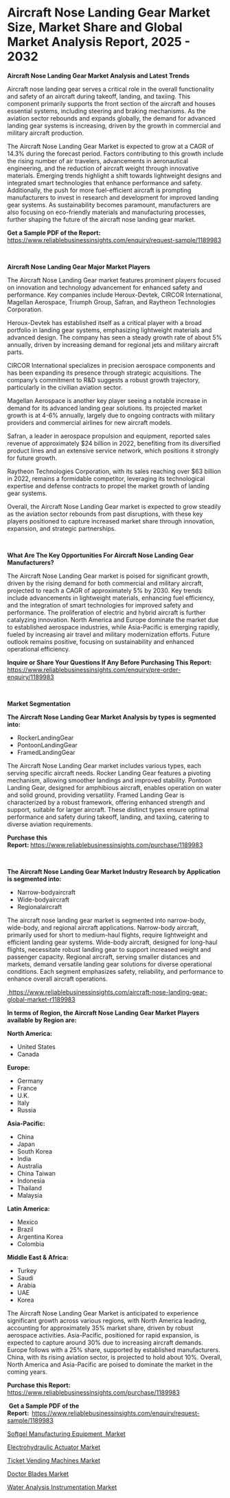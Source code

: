 <p><h1>Aircraft Nose Landing Gear Market Size, Market Share and Global Market Analysis Report, 2025 - 2032</h1></p><p><strong>Aircraft Nose Landing Gear Market Analysis and Latest Trends</strong></p>
<p><p>Aircraft nose landing gear serves a critical role in the overall functionality and safety of an aircraft during takeoff, landing, and taxiing. This component primarily supports the front section of the aircraft and houses essential systems, including steering and braking mechanisms. As the aviation sector rebounds and expands globally, the demand for advanced landing gear systems is increasing, driven by the growth in commercial and military aircraft production.</p><p>The Aircraft Nose Landing Gear Market is expected to grow at a CAGR of 14.3% during the forecast period. Factors contributing to this growth include the rising number of air travelers, advancements in aeronautical engineering, and the reduction of aircraft weight through innovative materials. Emerging trends highlight a shift towards lightweight designs and integrated smart technologies that enhance performance and safety. Additionally, the push for more fuel-efficient aircraft is prompting manufacturers to invest in research and development for improved landing gear systems. As sustainability becomes paramount, manufacturers are also focusing on eco-friendly materials and manufacturing processes, further shaping the future of the aircraft nose landing gear market.</p></p>
<p><strong>Get a Sample PDF of the Report:&nbsp;</strong> <a href="https://www.reliablebusinessinsights.com/enquiry/request-sample/1189983?utm_campaign=1837&utm_medium=2&utm_source=Github&utm_content=ia&utm_term=21022025&utm_id=aircraft-nose-landing-gear">https://www.reliablebusinessinsights.com/enquiry/request-sample/1189983</a></p>
<p>&nbsp;</p>
<p><strong>Aircraft Nose Landing Gear Major Market Players</strong></p>
<p><p>The Aircraft Nose Landing Gear market features prominent players focused on innovation and technology advancement for enhanced safety and performance. Key companies include Heroux-Devtek, CIRCOR International, Magellan Aerospace, Triumph Group, Safran, and Raytheon Technologies Corporation. </p><p>Heroux-Devtek has established itself as a critical player with a broad portfolio in landing gear systems, emphasizing lightweight materials and advanced design. The company has seen a steady growth rate of about 5% annually, driven by increasing demand for regional jets and military aircraft parts.</p><p>CIRCOR International specializes in precision aerospace components and has been expanding its presence through strategic acquisitions. The company’s commitment to R&D suggests a robust growth trajectory, particularly in the civilian aviation sector.</p><p>Magellan Aerospace is another key player seeing a notable increase in demand for its advanced landing gear solutions. Its projected market growth is at 4-6% annually, largely due to ongoing contracts with military providers and commercial airlines for new aircraft models.</p><p>Safran, a leader in aerospace propulsion and equipment, reported sales revenue of approximately $24 billion in 2022, benefiting from its diversified product lines and an extensive service network, which positions it strongly for future growth.</p><p>Raytheon Technologies Corporation, with its sales reaching over $63 billion in 2022, remains a formidable competitor, leveraging its technological expertise and defense contracts to propel the market growth of landing gear systems.</p><p>Overall, the Aircraft Nose Landing Gear market is expected to grow steadily as the aviation sector rebounds from past disruptions, with these key players positioned to capture increased market share through innovation, expansion, and strategic partnerships.</p></p>
<p>&nbsp;</p>
<p><strong>What Are The Key Opportunities For Aircraft Nose Landing Gear Manufacturers?</strong></p>
<p><p>The Aircraft Nose Landing Gear market is poised for significant growth, driven by the rising demand for both commercial and military aircraft, projected to reach a CAGR of approximately 5% by 2030. Key trends include advancements in lightweight materials, enhancing fuel efficiency, and the integration of smart technologies for improved safety and performance. The proliferation of electric and hybrid aircraft is further catalyzing innovation. North America and Europe dominate the market due to established aerospace industries, while Asia-Pacific is emerging rapidly, fueled by increasing air travel and military modernization efforts. Future outlook remains positive, focusing on sustainability and enhanced operational efficiency.</p></p>
<p><strong>Inquire or Share Your Questions If Any Before Purchasing This Report:</strong> <a href="https://www.reliablebusinessinsights.com/enquiry/pre-order-enquiry/1189983?utm_campaign=1837&utm_medium=2&utm_source=Github&utm_content=ia&utm_term=21022025&utm_id=aircraft-nose-landing-gear">https://www.reliablebusinessinsights.com/enquiry/pre-order-enquiry/1189983</a></p>
<p>&nbsp;</p>
<p><strong>Market Segmentation</strong></p>
<p><strong>The Aircraft Nose Landing Gear Market Analysis by types is segmented into:</strong></p>
<p><ul><li>RockerLandingGear</li><li>PontoonLandingGear</li><li>FramedLandingGear</li></ul></p>
<p><p>The Aircraft Nose Landing Gear market includes various types, each serving specific aircraft needs. Rocker Landing Gear features a pivoting mechanism, allowing smoother landings and improved stability. Pontoon Landing Gear, designed for amphibious aircraft, enables operation on water and solid ground, providing versatility. Framed Landing Gear is characterized by a robust framework, offering enhanced strength and support, suitable for larger aircraft. These distinct types ensure optimal performance and safety during takeoff, landing, and taxiing, catering to diverse aviation requirements.</p></p>
<p><strong>Purchase this Report:&nbsp;</strong><a href="https://www.reliablebusinessinsights.com/purchase/1189983?utm_campaign=1837&utm_medium=2&utm_source=Github&utm_content=ia&utm_term=21022025&utm_id=aircraft-nose-landing-gear">https://www.reliablebusinessinsights.com/purchase/1189983</a></p>
<p>&nbsp;</p>
<p><strong>The Aircraft Nose Landing Gear Market Industry Research by Application is segmented into:</strong></p>
<p><ul><li>Narrow-bodyaircraft</li><li>Wide-bodyaircraft</li><li>Regionalaircraft</li></ul></p>
<p><p>The aircraft nose landing gear market is segmented into narrow-body, wide-body, and regional aircraft applications. Narrow-body aircraft, primarily used for short to medium-haul flights, require lightweight and efficient landing gear systems. Wide-body aircraft, designed for long-haul flights, necessitate robust landing gear to support increased weight and passenger capacity. Regional aircraft, serving smaller distances and markets, demand versatile landing gear solutions for diverse operational conditions. Each segment emphasizes safety, reliability, and performance to enhance overall aircraft operations.</p></p>
<p><a href="https://www.reliablebusinessinsights.com/aircraft-nose-landing-gear-global-market-r1189983?utm_campaign=1837&utm_medium=2&utm_source=Github&utm_content=ia&utm_term=21022025&utm_id=aircraft-nose-landing-gear">&nbsp;https://www.reliablebusinessinsights.com/aircraft-nose-landing-gear-global-market-r1189983</a></p>
<p><strong>In terms of Region, the Aircraft Nose Landing Gear Market Players available by Region are:</strong></p>
<p>
    <p> <strong> North America: </strong>
        <ul>
            <li>United States</li>
            <li>Canada</li>
        </ul>
        </p> 
    <p> <strong> Europe: </strong>
        <ul>
            <li>Germany</li>
            <li>France</li>
            <li>U.K.</li>
            <li>Italy</li>
            <li>Russia</li>
        </ul>
        </p> 
    <p> <strong> Asia-Pacific: </strong>
        <ul>
            <li>China</li>
            <li>Japan</li>
            <li>South Korea</li>
            <li>India</li>
            <li>Australia</li>
            <li>China Taiwan</li>
            <li>Indonesia</li>
            <li>Thailand</li>
            <li>Malaysia</li>
        </ul>
        </p> 
    <p> <strong> Latin America: </strong>
        <ul>
            <li>Mexico</li>
            <li>Brazil</li>
            <li>Argentina Korea</li>
            <li>Colombia</li>
        </ul>
        </p> 
    <p> <strong> Middle East & Africa: </strong>
        <ul>
            <li>Turkey</li>
            <li>Saudi</li>
            <li>Arabia</li>
            <li>UAE</li>
            <li>Korea</li>
        </ul>
    </p>
    </p>
<p><p>The Aircraft Nose Landing Gear Market is anticipated to experience significant growth across various regions, with North America leading, accounting for approximately 35% market share, driven by robust aerospace activities. Asia-Pacific, positioned for rapid expansion, is expected to capture around 30% due to increasing aircraft demands. Europe follows with a 25% share, supported by established manufacturers. China, with its rising aviation sector, is projected to hold about 10%. Overall, North America and Asia-Pacific are poised to dominate the market in the coming years.</p></p>
<p><strong>Purchase this Report: </strong><a href="https://www.reliablebusinessinsights.com/purchase/1189983?utm_campaign=1837&utm_medium=2&utm_source=Github&utm_content=ia&utm_term=21022025&utm_id=aircraft-nose-landing-gear">https://www.reliablebusinessinsights.com/purchase/1189983</a></p>
<p>&nbsp;<strong>Get a Sample PDF of the Report:&nbsp;&nbsp;</strong><a href="https://www.reliablebusinessinsights.com/enquiry/request-sample/1189983?utm_campaign=1837&utm_medium=2&utm_source=Github&utm_content=ia&utm_term=21022025&utm_id=aircraft-nose-landing-gear">https://www.reliablebusinessinsights.com/enquiry/request-sample/1189983</a></p>
<p><strong></strong></p>
<p><p><a href="https://github.com/leijavaagexo/Market-Research-Report-List-1/blob/main/softgel-manufacturing-equipment-market.md?utm_campaign=1837&utm_medium=2&utm_source=Github&utm_content=ia&utm_term=21022025&utm_id=aircraft-nose-landing-gear">Softgel Manufacturing Equipment  Market</a></p><p><a href="https://github.com/karnaslagha/Market-Research-Report-List-1/blob/main/electrohydraulic-actuator-market.md?utm_campaign=1837&utm_medium=2&utm_source=Github&utm_content=ia&utm_term=21022025&utm_id=aircraft-nose-landing-gear">Electrohydraulic Actuator Market</a></p><p><a href="https://github.com/mharielmesa/Market-Research-Report-List-5/blob/main/ticket-vending-machines-market.md?utm_campaign=1837&utm_medium=2&utm_source=Github&utm_content=ia&utm_term=21022025&utm_id=aircraft-nose-landing-gear">Ticket Vending Machines Market</a></p><p><a href="https://github.com/mandyhunttrb/Market-Research-Report-List-1/blob/main/doctor-blades-market.md?utm_campaign=1837&utm_medium=2&utm_source=Github&utm_content=ia&utm_term=21022025&utm_id=aircraft-nose-landing-gear">Doctor Blades Market</a></p><p><a href="https://github.com/maimenamdar/Market-Research-Report-List-1/blob/main/water-analysis-instrumentation-market.md?utm_campaign=1837&utm_medium=2&utm_source=Github&utm_content=ia&utm_term=21022025&utm_id=aircraft-nose-landing-gear">Water Analysis Instrumentation Market</a></p></p>